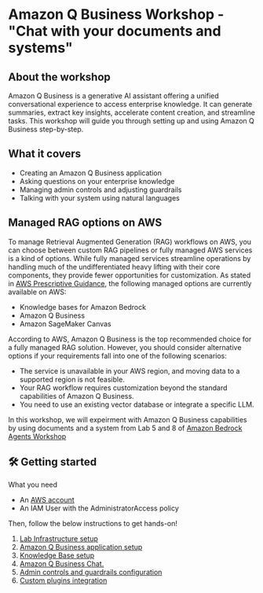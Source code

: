 # Amazon Q Business Workshop - "Chat with your documents and systems"

## About the workshop
Amazon Q Business is a generative AI assistant offering a unified conversational experience to access enterprise knowledge. It can generate summaries, extract key insights, accelerate content creation, and streamline tasks. This workshop will guide you through setting up and using Amazon Q Business step-by-step.

## What it covers
- Creating an Amazon Q Business application
- Asking questions on your enterprise knowledge
- Managing admin controls and adjusting guardrails
- Talking with your system using natural languages

## Managed RAG options on AWS
To manage Retrieval Augmented Generation (RAG) workflows on AWS, you can choose between custom RAG pipelines or fully managed AWS services is a kind of options. While fully managed services streamline operations by handling much of the undifferentiated heavy lifting with their core components, they provide fewer opportunities for customization.
As stated in [AWS Prescriptive Guidance](https://docs.aws.amazon.com/prescriptive-guidance/latest/retrieval-augmented-generation-options/introduction.html), the following managed options are currently available on AWS:
- Knowledge bases for Amazon Bedrock
- Amazon Q Business
- Amazon SageMaker Canvas

According to AWS, Amazon Q Business is the top recommended choice for a fully managed RAG solution. However, you should consider alternative options if your requirements fall into one of the following scenarios:
- The service is unavailable in your AWS region, and moving data to a supported region is not feasible.
- Your RAG workflow requires customization beyond the standard capabilities of Amazon Q Business.
- You need to use an existing vector database or integrate a specific LLM.

In this workshop, we will expeirment with Amazon Q Business capabilities by using documents and a system from Lab 5 and 8 of [Amazon Bedrock Agents Workshop](https://catalog.workshops.aws/agents-for-amazon-bedrock/en-US)

## :hammer_and_wrench: Getting started
What you need 
- An [AWS account](https://docs.aws.amazon.com/accounts/latest/reference/getting-started.html)
- An IAM User with the AdministratorAccess policy

Then, follow the below instructions to get hands-on!
1) [Lab Infrastructure setup](infra)  
2) [Amazon Q Business application setup](q-app)
3) [Knowledge Base setup](knowledge)
4) [Amazon Q Business Chat.](chat)
5) [Admin controls and guardrails configuration](guardrail)
6) [Custom plugins integration](custom)  

